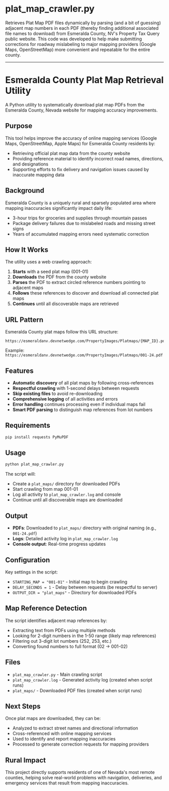 # plat_map_crawler.py
Retrieves Plat Map PDF files dynamically by parsing (and a bit of guessing) adjacent map numbers in each PDF (thereby finding additional associated file names to download) from Esmeralda County, NV's Property Tax Query public website.  This code was developed to help make submitting corrections for roadway mislabeling to major mapping providers (Google Maps, OpenStreetMap) more convenient and repeatable for the entire county.

---

# Esmeralda County Plat Map Retrieval Utility

A Python utility to systematically download plat map PDFs from the Esmeralda County, Nevada website for mapping accuracy improvements.

## Purpose

This tool helps improve the accuracy of online mapping services (Google Maps, OpenStreetMap, Apple Maps) for Esmeralda County residents by:

- Retrieving official plat map data from the county website
- Providing reference material to identify incorrect road names, directions, and designations
- Supporting efforts to fix delivery and navigation issues caused by inaccurate mapping data

## Background

Esmeralda County is a uniquely rural and sparsely populated area where mapping inaccuracies significantly impact daily life:
- 3-hour trips for groceries and supplies through mountain passes
- Package delivery failures due to mislabeled roads and missing street signs
- Years of accumulated mapping errors need systematic correction

## How It Works

The utility uses a web crawling approach:

1. **Starts** with a seed plat map (001-01)
2. **Downloads** the PDF from the county website
3. **Parses** the PDF to extract circled reference numbers pointing to adjacent maps
4. **Follows** these references to discover and download all connected plat maps
5. **Continues** until all discoverable maps are retrieved

## URL Pattern

Esmeralda County plat maps follow this URL structure:
```
https://esmeraldanv.devnetwedge.com/PropertyImages/Platmaps/{MAP_ID}.pdf
```

Example: `https://esmeraldanv.devnetwedge.com/PropertyImages/Platmaps/001-24.pdf`

## Features

- **Automatic discovery** of all plat maps by following cross-references
- **Respectful crawling** with 1-second delays between requests
- **Skip existing files** to avoid re-downloading
- **Comprehensive logging** of all activities and errors
- **Error handling** continues processing even if individual maps fail
- **Smart PDF parsing** to distinguish map references from lot numbers

## Requirements

```bash
pip install requests PyMuPDF
```

## Usage

```bash
python plat_map_crawler.py
```

The script will:
- Create a `plat_maps/` directory for downloaded PDFs
- Start crawling from map 001-01
- Log all activity to `plat_map_crawler.log` and console
- Continue until all discoverable maps are downloaded

## Output

- **PDFs**: Downloaded to `plat_maps/` directory with original naming (e.g., `001-24.pdf`)
- **Logs**: Detailed activity log in `plat_map_crawler.log`
- **Console output**: Real-time progress updates

## Configuration

Key settings in the script:
- `STARTING_MAP = "001-01"` - Initial map to begin crawling
- `DELAY_SECONDS = 1` - Delay between requests (be respectful to server)
- `OUTPUT_DIR = "plat_maps"` - Directory for downloaded PDFs

## Map Reference Detection

The script identifies adjacent map references by:
- Extracting text from PDFs using multiple methods
- Looking for 2-digit numbers in the 1-50 range (likely map references)
- Filtering out 3-digit lot numbers (252, 253, etc.)
- Converting found numbers to full format (02 → 001-02)

## Files

- `plat_map_crawler.py` - Main crawling script
- `plat_map_crawler.log` - Generated activity log (created when script runs)
- `plat_maps/` - Downloaded PDF files (created when script runs)

## Next Steps

Once plat maps are downloaded, they can be:
- Analyzed to extract street names and directional information
- Cross-referenced with online mapping services
- Used to identify and report mapping inaccuracies
- Processed to generate correction requests for mapping providers

## Rural Impact

This project directly supports residents of one of Nevada's most remote counties, helping solve real-world problems with navigation, deliveries, and emergency services that result from mapping inaccuracies.
